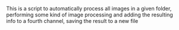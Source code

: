 This is a script to automatically process all images in a given folder,  
performing some kind of image processing and adding the resulting  
info to a fourth channel, saving the result to a new file
